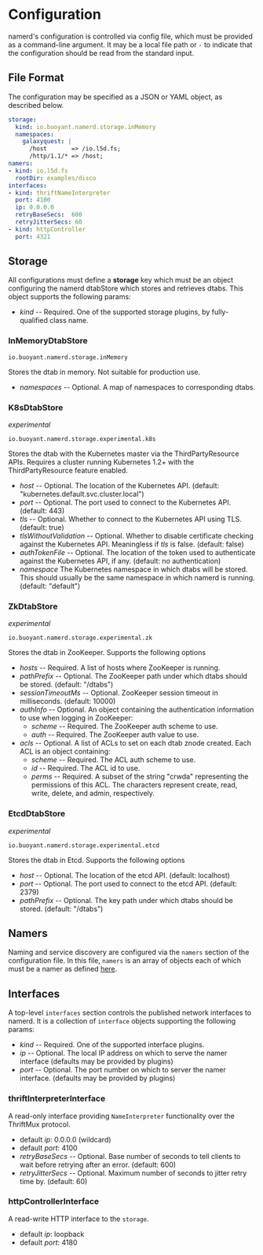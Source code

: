 # Configuration

namerd's configuration is controlled via config file, which must be provided
as a command-line argument. It may be a local file path or `-` to
indicate that the configuration should be read from the standard input.

## File Format

The configuration may be specified as a JSON or YAML object, as described
below.

```yaml
storage:
  kind: io.buoyant.namerd.storage.inMemory
  namespaces:
    galaxyquest: |
      /host       => /io.l5d.fs;
      /http/1.1/* => /host;
namers:
- kind: io.l5d.fs
  rootDir: examples/disco
interfaces:
- kind: thriftNameInterpreter
  port: 4100
  ip: 0.0.0.0
  retryBaseSecs:  600
  retryJitterSecs: 60
- kind: httpController
  port: 4321
```

## Storage

All configurations must define a **storage** key which must be an object
configuring the namerd dtabStore which stores and retrieves dtabs. This object
supports the following params:

* *kind* -- Required.  One of the supported storage plugins, by
fully-qualified class name.

### InMemoryDtabStore

`io.buoyant.namerd.storage.inMemory`

Stores the dtab in memory.  Not suitable for production use.

* *namespaces* -- Optional.  A map of namespaces to corresponding dtabs.

### K8sDtabStore
*experimental*

`io.buoyant.namerd.storage.experimental.k8s`

Stores the dtab with the Kubernetes master via the ThirdPartyResource APIs. Requires a cluster
running Kubernetes 1.2+ with the ThirdPartyResource feature enabled.

* *host* -- Optional. The location of the Kubernetes API. (default: "kubernetes.default.svc.cluster.local")
* *port* -- Optional. The port used to connect to the Kubernetes API. (default: 443)
* *tls*  -- Optional. Whether to connect to the Kubernetes API using TLS. (default: true)
* *tlsWithoutValidation* -- Optional. Whether to disable certificate checking against the Kubernetes
  API. Meaningless if *tls* is false. (default: false)
* *authTokenFile* -- Optional. The location of the token used to authenticate against the Kubernetes
  API, if any. (default: no authentication)
* *namespace* The Kubernetes namespace in which dtabs will be stored. This should usually be the
  same namespace in which namerd is running. (default: "default")

### ZkDtabStore
*experimental*

`io.buoyant.namerd.storage.experimental.zk`

Stores the dtab in ZooKeeper.  Supports the following options

* *hosts* -- Required.  A list of hosts where ZooKeeper is running.
* *pathPrefix* -- Optional.  The ZooKeeper path under which dtabs should be stored.  (default:
"/dtabs")
* *sessionTimeoutMs* -- Optional.  ZooKeeper session timeout in milliseconds.
(default: 10000)
* *authInfo* -- Optional.  An object containing the authentication information to use when logging
in ZooKeeper:
  * *scheme* -- Required.  The ZooKeeper auth scheme to use.
  * *auth* -- Required.  The ZooKeeper auth value to use.
* *acls* -- Optional.  A list of ACLs to set on each dtab znode created.  Each ACL is an object
containing:
  * *scheme* -- Required.  The ACL auth scheme to use.
  * *id* -- Required.  The ACL id to use.
  * *perms* -- Required.  A subset of the string "crwda" representing the permissions of this ACL.
  The characters represent create, read, write, delete, and admin, respectively.

### EtcdDtabStore
*experimental*

`io.buoyant.namerd.storage.experimental.etcd`

Stores the dtab in Etcd.  Supports the following options

* *host* -- Optional. The location of the etcd API.  (default: localhost)
* *port* -- Optional. The port used to connect to the etcd API.  (default: 2379)
* *pathPrefix* -- Optional.  The key path under which dtabs should be stored.  (default: "/dtabs")

## Namers

Naming and service discovery are configured via the `namers` section of the
configuration file. In this file, `namers` is an array of objects each of which
must be a namer as defined [here](https://linkerd.io/doc/0.2.0/config/#service-discovery-and-naming).

## Interfaces

A top-level `interfaces` section controls the published network interfaces to namerd. It is a collection of
`interface` objects supporting the following params:

* *kind* -- Required. One of the supported interface plugins.
* *ip* -- Optional.  The local IP address on which to serve the namer interface
(defaults may be provided by plugins)
* *port* -- Optional.  The port number on which to server the namer interface.
(defaults may be provided by plugins)

### thriftInterpreterInterface

A read-only interface providing `NameInterpreter` functionality over the ThriftMux protocol.

* default *ip*: 0.0.0.0 (wildcard)
* default *port*: 4100
* *retryBaseSecs* -- Optional. Base number of seconds to tell clients to wait
before retrying after an error.  (default: 600)
* *retryJitterSecs* -- Optional.  Maximum number of seconds to jitter retry
time by.  (default: 60)

### httpControllerInterface

A read-write HTTP interface to the `storage`.

* default *ip*: loopback
* default *port*: 4180
